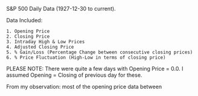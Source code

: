 S&P 500 Daily Data (1927-12-30 to current).

Data Included:

	1. Opening Price
	2. Closing Price
	3. Intraday High & Low Prices
	4. Adjusted Closing Price
	5. % Gain/Loss (Percentage Change between consecutive closing prices)
	6. % Price Fluctuation (High-Low in terms of closing price)
	
PLEASE NOTE: 
There were quite a few days with Opening Price = 0.0.
I assumed Opening = Closing of previous day for these.

From my observation: most of the opening price data between 
